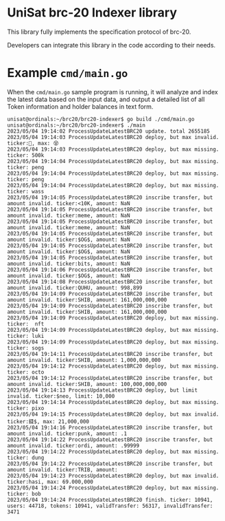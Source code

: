 # UniSat brc-20 Indexer library


This library fully implements the specification protocol of brc-20.

Developers can integrate this library in the code according to their needs.


# Example `cmd/main.go`

When the `cmd/main.go` sample program is running, it will analyze and index the latest data based on the input data, and output a detailed list of all Token information and holder balances in text form.

	unisat@ordinals:~/brc20/brc20-indexer$ go build ./cmd/main.go
	unisat@ordinals:~/brc20/brc20-indexer$ ./main
	2023/05/04 19:14:02 ProcessUpdateLatestBRC20 update. total 2655185
	2023/05/04 19:14:03 ProcessUpdateLatestBRC20 deploy, but max invalid. ticker:🫠, max: 😵
	2023/05/04 19:14:03 ProcessUpdateLatestBRC20 deploy, but max missing. ticker: 500k
	2023/05/04 19:14:04 ProcessUpdateLatestBRC20 deploy, but max missing. ticker: peng
	2023/05/04 19:14:04 ProcessUpdateLatestBRC20 deploy, but max missing. ticker: peng
	2023/05/04 19:14:04 ProcessUpdateLatestBRC20 deploy, but max missing. ticker: wass
	2023/05/04 19:14:05 ProcessUpdateLatestBRC20 inscribe transfer, but amount invalid. ticker:<10K, amount: NaN
	2023/05/04 19:14:05 ProcessUpdateLatestBRC20 inscribe transfer, but amount invalid. ticker:meme, amount: NaN
	2023/05/04 19:14:05 ProcessUpdateLatestBRC20 inscribe transfer, but amount invalid. ticker:meme, amount: NaN
	2023/05/04 19:14:05 ProcessUpdateLatestBRC20 inscribe transfer, but amount invalid. ticker:$OG$, amount: NaN
	2023/05/04 19:14:05 ProcessUpdateLatestBRC20 inscribe transfer, but amount invalid. ticker:$OG$, amount: NaN
	2023/05/04 19:14:05 ProcessUpdateLatestBRC20 inscribe transfer, but amount invalid. ticker:bits, amount: NaN
	2023/05/04 19:14:06 ProcessUpdateLatestBRC20 inscribe transfer, but amount invalid. ticker:$OG$, amount: NaN
	2023/05/04 19:14:08 ProcessUpdateLatestBRC20 inscribe transfer, but amount invalid. ticker:QUHU, amount: 998,899
	2023/05/04 19:14:09 ProcessUpdateLatestBRC20 inscribe transfer, but amount invalid. ticker:SHIB, amount: 161,000,000,000
	2023/05/04 19:14:09 ProcessUpdateLatestBRC20 inscribe transfer, but amount invalid. ticker:SHIB, amount: 161,000,000,000
	2023/05/04 19:14:09 ProcessUpdateLatestBRC20 deploy, but max missing. ticker:  nft
	2023/05/04 19:14:09 ProcessUpdateLatestBRC20 deploy, but max missing. ticker: luki
	2023/05/04 19:14:09 ProcessUpdateLatestBRC20 deploy, but max missing. ticker: sogs
	2023/05/04 19:14:11 ProcessUpdateLatestBRC20 inscribe transfer, but amount invalid. ticker:SHIB, amount: 1,000,000,000
	2023/05/04 19:14:12 ProcessUpdateLatestBRC20 deploy, but max missing. ticker: octo
	2023/05/04 19:14:12 ProcessUpdateLatestBRC20 inscribe transfer, but amount invalid. ticker:SHIB, amount: 100,000,000,000
	2023/05/04 19:14:13 ProcessUpdateLatestBRC20 deploy, but limit invalid. ticker:$neo, limit: 10,000
	2023/05/04 19:14:14 ProcessUpdateLatestBRC20 deploy, but max missing. ticker: pixo
	2023/05/04 19:14:15 ProcessUpdateLatestBRC20 deploy, but max invalid. ticker:錢$, max: 21,000,000
	2023/05/04 19:14:16 ProcessUpdateLatestBRC20 inscribe transfer, but amount invalid. ticker:punk, amount: .1
	2023/05/04 19:14:22 ProcessUpdateLatestBRC20 inscribe transfer, but amount invalid. ticker:ordi, amount: .99999
	2023/05/04 19:14:22 ProcessUpdateLatestBRC20 deploy, but max missing. ticker: dung
	2023/05/04 19:14:22 ProcessUpdateLatestBRC20 inscribe transfer, but amount invalid. ticker:TRIB, amount:
	2023/05/04 19:14:23 ProcessUpdateLatestBRC20 deploy, but max invalid. ticker:hasi, max: 69.000,000
	2023/05/04 19:14:24 ProcessUpdateLatestBRC20 deploy, but max missing. ticker: bob
	2023/05/04 19:14:24 ProcessUpdateLatestBRC20 finish. ticker: 10941, users: 44718, tokens: 10941, validTransfer: 56317, invalidTransfer: 3471
